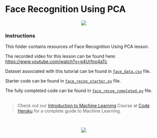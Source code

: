 # Face Recognition Using PCA

<p align="center">
 <img src="http://www.codeheroku.com/static/images/face_rec.jpg">
</p>

### Instructions

This folder contains resources of Face Recognition Using PCA lesson.

The recorded video for this lesson can be found here: https://www.youtube.com/watch?v=g4Urfno4aTc

Dataset associated with this tutorial can be found in [`face_data.csv`](https://github.com/codeheroku/Introduction-to-Machine-Learning/blob/master/Face%20Recognition%20Using%20PCA/face_data.csv) file.

Starter code can be found in [`face_recog_starter.py`](https://github.com/codeheroku/Introduction-to-Machine-Learning/blob/master/Face%20Recognition%20Using%20PCA/face_recog_starter.py) file.

The fully completed code can be found in [`face_recog_completed.py`](https://github.com/codeheroku/Introduction-to-Machine-Learning/blob/master/Face%20Recognition%20Using%20PCA/face_recog_completed.py) file.
<br><br>

> Check out our [Introduction to Machine Learning](http://www.codeheroku.com/course?course_id=1) Course at [Code Heroku](http://www.codeheroku.com/) for a complete guide to Machine Learning.
<br>

<p align="center"><a href="http://www.codeheroku.com/">
 <img src="http://www.codeheroku.com/static/images/logo5.png"></a>
</p>
